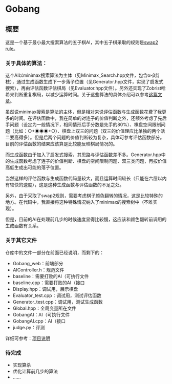 # **Gobang**

## **概要**

这是一个基于最小最大搜索算法的五子棋AI，其中五子棋采取的规则是[swap2 rule](https://en.wikipedia.org/wiki/Gomoku#Official_rules)。

### **关于具体的算法**：

这个AI以minimax搜索算法为主体（见Minimax_Search.hpp文件，包含α-β剪枝），通过生成函数生成下一步落子位置（见Generator.hpp文件，实现了启发式搜索），再由评估函数评估棋局（见Evaluator.hpp文件）。另外还实现了Zobrist哈希来判断重复棋局，以减少运算时间。关于这些算法的具体介绍可以参考[这篇文章](https://github.com/lihongxun945/myblog/issues/11)。

虽然说minimax搜索是算法的主体，但是相对来说评估函数与生成函数花费了我更多的时间。在评估函数中，我在简单的对连子的价值判断之外，还额外考虑了先后手问题（设定为一般情况下，相同情形后手分数是先手的80%）、棋盘空间限制问题（比如：○+◉◉◉+○）、棋盘上双三的问题（双三的价值理应比单独的两个活二要高得多）。但是后两个问题的价值判断较为复杂，具体可参考评估函数部分。目前的评估函数的结果应该算是比较能反映棋局情况的。

而生成函数由于加入了启发式搜索，其思路与评估函数差不多。Generator.hpp中的生成函数考虑了连子的价值判断、棋盘的空间限制问题、双三类问题，再按价值高低生成出可能的落子位置。

当然这样的评估函数与生成函数代码量较大，而且运算时间较长（只能在六层以内有较快的速度），这是这种生成函数与评估函数的不足之处。

另外，由于采取了swap2规则，需要考虑棋子颜色翻转的情况，这是比较特殊的地方。在代码中，我直接将这种特殊情况纳入了minimax的搜索树中（不难实现）。

但是，目前的AI在处理前几步的时候速度显得比较慢，这应该和颜色翻转前调用的生成函数有关系。

### **关于其它文件**

仓库中的文件一部分在前面已经说明，而剩下的：

+ Gobang_web：前端部分
+ AIController.h：规范文件
+ baseline：需要打败的AI（可执行文件
+ baseline.cpp：需要打败的AI（接口
+ Display.hpp：调试用，展示棋盘
+ Evaluator_test.cpp：调试用，测试评估函数
+ Generator_test.cpp：调试用，测试生成函数
+ Global.hpp：全局变量所在文件
+ GobangAI：AI（可执行文件
+ GobangAI.cpp：AI（接口
+ judge.py：评测

详细可参考：[项目说明](https://github.com/Gabr1e1/Gomoku)

### **待完成**

+ 实现算杀
+ 优化计算前几步的算法
+ ……
